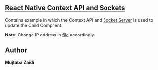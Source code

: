 ## [**React Native Context API and Sockets**](https://github.com/mujtaba-zaidi/RNMultipleSamples/tree/contextApiAndSockets)
Contains example in which the Context API and [Socket Server](https://github.com/mujtaba-zaidi/SocketServer/tree/master) is used to update the Child Compnent.

**Note**: Change IP address in [file](https://github.com/mujtaba-zaidi/RNMultipleSamples/blob/contextApiAndSockets/Sockets/index.js) accordingly.

## Author

**Mujtaba Zaidi**
